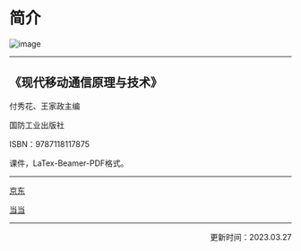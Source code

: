 # 简介
![image](https://user-images.githubusercontent.com/129029333/227843377-1312c35b-859d-4749-89c9-63ddc174e376.png)

---

## 《现代移动通信原理与技术》

付秀花、王家政主编

国防工业出版社

ISBN：9787118117875

课件，LaTex-Beamer-PDF格式。

---

[京东](https://item.jd.com/12848292.html)

[当当](http://product.dangdang.com/28537440.html)

---
<p align="right">更新时间：2023.03.27 </p>
